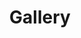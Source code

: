 ---
layout: gallery
title: Gallery
breadcrumbs:
    - {label: Countries, url: ../index.html}
    - {label: Nigeria, url: ../nigeria.html}
---